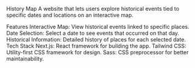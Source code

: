 History Map
A website that lets users explore historical events tied to specific dates and locations on an interactive map.

Features
Interactive Map: View historical events linked to specific places.
Date Selection: Select a date to see events that occurred on that day.
Historical Information: Detailed history of places for each selected date.
Tech Stack
Next.js: React framework for building the app.
Tailwind CSS: Utility-first CSS framework for design.
Sass: CSS preprocessor for better maintainability.

